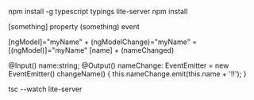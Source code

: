 npm install -g typescript typings lite-server
npm install

[something] property
(something) event

[ngModel]="myName" + (ngModelChange)="myName" = [(ngModel)]="myName"
[name] + (nameChanged)

 @Input() name:string;
 @Output() nameChange: EventEmitter<string> = new EventEmitter()
 changeName() {
    this.nameChange.emit(this.name + '!!');
 }


tsc --watch
lite-server
